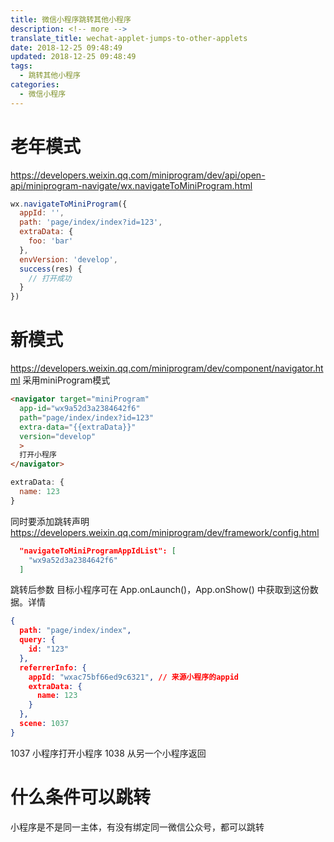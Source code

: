 ```yaml
---
title: 微信小程序跳转其他小程序
description: <!-- more -->
translate_title: wechat-applet-jumps-to-other-applets
date: 2018-12-25 09:48:49
updated: 2018-12-25 09:48:49
tags:
  - 跳转其他小程序
categories:
  - 微信小程序
---
```




# 老年模式
https://developers.weixin.qq.com/miniprogram/dev/api/open-api/miniprogram-navigate/wx.navigateToMiniProgram.html
``` js
wx.navigateToMiniProgram({
  appId: '',
  path: 'page/index/index?id=123',
  extraData: {
    foo: 'bar'
  },
  envVersion: 'develop',
  success(res) {
    // 打开成功
  }
})
```

# 新模式
https://developers.weixin.qq.com/miniprogram/dev/component/navigator.html
采用miniProgram模式
``` html
<navigator target="miniProgram"
  app-id="wx9a52d3a2384642f6"
  path="page/index/index?id=123"
  extra-data="{{extraData}}"
  version="develop"
  >
  打开小程序
</navigator>
```
``` javascript
extraData: {
  name: 123
}
```
同时要添加跳转声明
https://developers.weixin.qq.com/miniprogram/dev/framework/config.html

``` json
  "navigateToMiniProgramAppIdList": [
    "wx9a52d3a2384642f6"
  ]
```

跳转后参数
目标小程序可在 App.onLaunch()，App.onShow() 中获取到这份数据。详情
``` json
{
  path: "page/index/index",
  query: {
    id: "123"
  },
  referrerInfo: {
    appId: "wxac75bf66ed9c6321", // 来源小程序的appid
    extraData: {
      name: 123
    }
  },
  scene: 1037
}
```
1037 小程序打开小程序
1038 从另一个小程序返回


# 什么条件可以跳转
小程序是不是同一主体，有没有绑定同一微信公众号，都可以跳转